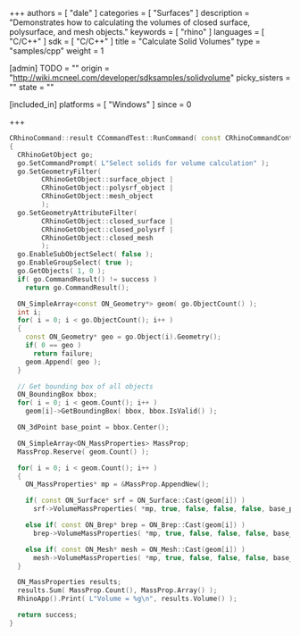 +++
authors = [ "dale" ]
categories = [ "Surfaces" ]
description = "Demonstrates how to calculating the volumes of closed surface, polysurface, and mesh objects."
keywords = [ "rhino" ]
languages = [ "C/C++" ]
sdk = [ "C/C++" ]
title = "Calculate Solid Volumes"
type = "samples/cpp"
weight = 1

[admin]
TODO = ""
origin = "http://wiki.mcneel.com/developer/sdksamples/solidvolume"
picky_sisters = ""
state = ""

[included_in]
platforms = [ "Windows" ]
since = 0

+++

```cpp
CRhinoCommand::result CCommandTest::RunCommand( const CRhinoCommandContext& context )
{
  CRhinoGetObject go;
  go.SetCommandPrompt( L"Select solids for volume calculation" );
  go.SetGeometryFilter(
        CRhinoGetObject::surface_object |
        CRhinoGetObject::polysrf_object |
        CRhinoGetObject::mesh_object
        );
  go.SetGeometryAttributeFilter(
        CRhinoGetObject::closed_surface |
        CRhinoGetObject::closed_polysrf |
        CRhinoGetObject::closed_mesh
        );
  go.EnableSubObjectSelect( false );
  go.EnableGroupSelect( true );
  go.GetObjects( 1, 0 );
  if( go.CommandResult() != success )
    return go.CommandResult();

  ON_SimpleArray<const ON_Geometry*> geom( go.ObjectCount() );
  int i;
  for( i = 0; i < go.ObjectCount(); i++ )
  {
    const ON_Geometry* geo = go.Object(i).Geometry();
    if( 0 == geo )
      return failure;
    geom.Append( geo );
  }

  // Get bounding box of all objects
  ON_BoundingBox bbox;
  for( i = 0; i < geom.Count(); i++ )
    geom[i]->GetBoundingBox( bbox, bbox.IsValid() );

  ON_3dPoint base_point = bbox.Center();

  ON_SimpleArray<ON_MassProperties> MassProp;
  MassProp.Reserve( geom.Count() );

  for( i = 0; i < geom.Count(); i++ )
  {
    ON_MassProperties* mp = &MassProp.AppendNew();

    if( const ON_Surface* srf = ON_Surface::Cast(geom[i]) )
      srf->VolumeMassProperties( *mp, true, false, false, false, base_point );       

    else if( const ON_Brep* brep = ON_Brep::Cast(geom[i]) )
      brep->VolumeMassProperties( *mp, true, false, false, false, base_point );

    else if( const ON_Mesh* mesh = ON_Mesh::Cast(geom[i]) )
      mesh->VolumeMassProperties( *mp, true, false, false, false, base_point );
  }

  ON_MassProperties results;
  results.Sum( MassProp.Count(), MassProp.Array() );
  RhinoApp().Print( L"Volume = %g\n", results.Volume() );

  return success;
}
```
